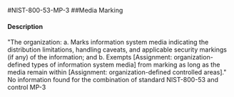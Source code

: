 #NIST-800-53-MP-3
##Media Marking
#### Description
"The organization:
  a.  Marks information system media indicating the distribution limitations, handling caveats, and applicable security markings (if any) of the information; and
  b.  Exempts [Assignment: organization-defined types of information system media] from marking as long as the media remain within [Assignment: organization-defined controlled areas]."
No information found for the combination of standard NIST-800-53 and control MP-3
